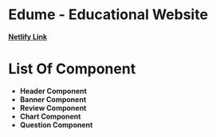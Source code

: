 # **Edume - Educational Website**

**[Netlify Link](https://edumereact.netlify.app/)**

# List Of Component

- **Header Component**
- **Banner Component**
- **Review Component**
- **Chart Component**
- **Question Component**